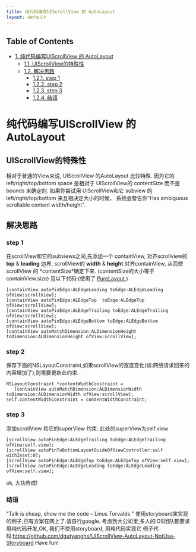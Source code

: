 ```yaml
---
title: 纯代码编写UIScrollView 的 AutoLayout
layout: default
---
```


<div id="table-of-contents">
<h2>Table of Contents</h2>
<div id="text-table-of-contents">
<ul>
<li><a href="#org7fe4db0">1. 纯代码编写UIScrollView 的 AutoLayout</a>
<ul>
<li><a href="#org093e973">1.1. UIScrollView的特殊性</a></li>
<li><a href="#org82e50b8">1.2. 解决思路</a>
<ul>
<li><a href="#org39fc942">1.2.1. step 1</a></li>
<li><a href="#orgf2d5e64">1.2.2. step 2</a></li>
<li><a href="#orgf9b2b18">1.2.3. step 3</a></li>
<li><a href="#orgc212543">1.2.4. 结语</a></li>
</ul>
</li>
</ul>
</li>
</ul>
</div>
</div>

<a id="org7fe4db0"></a>

# 纯代码编写UIScrollView 的 AutoLayout


<a id="org093e973"></a>

## UIScrollView的特殊性

   相对于普通的View来说, UIScrollView 的AutoLayout 比较特殊.
因为它的 left/right/top/bottom space 是相对于 UIScrollView的 contentSize 而不是 bounds 来确定的.
如果你尝试用 UIScrollView和它 subview 的left/right/top/bottom 来互相决定大小的时候，
系统会警告你"Has ambiguous scrollable content width/height".


<a id="org82e50b8"></a>

## 解决思路


<a id="org39fc942"></a>

### step 1

  在scrollView和它的subviews之间,先添加一个 containView,
对齐scrollview的 **top** & **leading** 边界,
 scrollView的 **width** & **height** 对齐containView,
从而使scrollView 的 \*contentSize\*确定下来. (contentSize的大小等于containView.size)
见以下代码:(使用了 [PureLayout ](https://github.com/purelayout) )

    [containView autoPinEdge:ALEdgeLeading toEdge:ALEdgeLeading ofView:scrollView];
    [containView autoPinEdge:ALEdgeTop  toEdge:ALEdgeTop  ofView:scrollView];
    [containView autoPinEdge:ALEdgeTrailing toEdge:ALEdgeTrailing ofView:scrollView];
    [containView autoPinEdge:ALEdgeBottom toEdge:ALEdgeBottom ofView:scrollView];
    [containView autoMatchDimension:ALDimensionHeight toDimension:ALDimensionHeight ofView:scrollView];


<a id="orgf2d5e64"></a>

### step 2

保存下面的NSLayoutConstraint,如果scrollView的宽度变化(如:网络请求回来的内容增加了),则需要更新此约束.

    NSLayoutConstraint *contentWidthConstraint =  
       [containView autoMatchDimension:ALDimensionWidth toDimension:ALDimensionWidth ofView:scrollView];
    self.contentWidthConstraint = contentWidthConstraint;


<a id="orgf9b2b18"></a>

### step 3

添加scrollView 和它的superView 约束. 此处的superView为self.view

    [scrollView autoPinEdge:ALEdgeTrailing toEdge:ALEdgeTrailing ofView:self.view];
    [scrollView autoPinToBottomLayoutGuideOfViewController:self withInset:0];
    [scrollView autoPinEdge:ALEdgeTop toEdge:ALEdgeTop ofView:self.view];
    [scrollView autoPinEdge:ALEdgeLeading toEdge:ALEdgeLeading ofView:self.view];

ok, 大功告成!


<a id="orgc212543"></a>

### 结语

"Talk is cheap, show me the code  &#x2013; Linus Torvalds "
使用storyboard来实现的例子,已有方案在网上了.请自行google.
考虑到大公司里,多人的iOS团队都要求用纯代码开发,OK, 我们不使用storyboard, 用纯代码实现它
例子代码:<https://github.com/dgutyanghs/UIScrollView-AutoLayout-NotUse-Storyboard>
Have fun!

